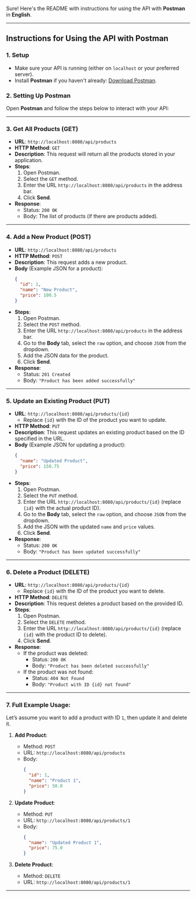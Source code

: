 Sure! Here's the README with instructions for using the API with **Postman** in **English**.

---

## Instructions for Using the API with Postman

### 1. **Setup**
- Make sure your API is running (either on `localhost` or your preferred server).
- Install **Postman** if you haven't already: [Download Postman](https://www.postman.com/downloads/).

### 2. **Setting Up Postman**
Open **Postman** and follow the steps below to interact with your API:

---

### 3. **Get All Products** (GET)
- **URL**: `http://localhost:8080/api/products`
- **HTTP Method**: `GET`
- **Description**: This request will return all the products stored in your application.
- **Steps**:
    1. Open Postman.
    2. Select the `GET` method.
    3. Enter the URL `http://localhost:8080/api/products` in the address bar.
    4. Click **Send**.
- **Response**:
    - Status: `200 OK`
    - Body: The list of products (if there are products added).

---

### 4. **Add a New Product** (POST)
- **URL**: `http://localhost:8080/api/products`
- **HTTP Method**: `POST`
- **Description**: This request adds a new product.
- **Body** (Example JSON for a product):
  ```json
  {
    "id": 1,
    "name": "New Product",
    "price": 100.5
  }
  ```
- **Steps**:
    1. Open Postman.
    2. Select the `POST` method.
    3. Enter the URL `http://localhost:8080/api/products` in the address bar.
    4. Go to the **Body** tab, select the `raw` option, and choose `JSON` from the dropdown.
    5. Add the JSON data for the product.
    6. Click **Send**.
- **Response**:
    - Status: `201 Created`
    - Body: `"Product has been added successfully"`

---

### 5. **Update an Existing Product** (PUT)
- **URL**: `http://localhost:8080/api/products/{id}`
    - Replace `{id}` with the ID of the product you want to update.
- **HTTP Method**: `PUT`
- **Description**: This request updates an existing product based on the ID specified in the URL.
- **Body** (Example JSON for updating a product):
  ```json
  {
    "name": "Updated Product",
    "price": 150.75
  }
  ```
- **Steps**:
    1. Open Postman.
    2. Select the `PUT` method.
    3. Enter the URL `http://localhost:8080/api/products/{id}` (replace `{id}` with the actual product ID).
    4. Go to the **Body** tab, select the `raw` option, and choose `JSON` from the dropdown.
    5. Add the JSON with the updated `name` and `price` values.
    6. Click **Send**.
- **Response**:
    - Status: `200 OK`
    - Body: `"Product has been updated successfully"`

---

### 6. **Delete a Product** (DELETE)
- **URL**: `http://localhost:8080/api/products/{id}`
    - Replace `{id}` with the ID of the product you want to delete.
- **HTTP Method**: `DELETE`
- **Description**: This request deletes a product based on the provided ID.
- **Steps**:
    1. Open Postman.
    2. Select the `DELETE` method.
    3. Enter the URL `http://localhost:8080/api/products/{id}` (replace `{id}` with the product ID to delete).
    4. Click **Send**.
- **Response**:
    - If the product was deleted:
        - Status: `200 OK`
        - Body: `"Product has been deleted successfully"`
    - If the product was not found:
        - Status: `404 Not Found`
        - Body: `"Product with ID {id} not found"`

---

### 7. **Full Example Usage**:
Let’s assume you want to add a product with ID `1`, then update it and delete it.

1. **Add Product**:
    - Method: `POST`
    - URL: `http://localhost:8080/api/products`
    - Body:
      ```json
      {
        "id": 1,
        "name": "Product 1",
        "price": 50.0
      }
      ```

2. **Update Product**:
    - Method: `PUT`
    - URL: `http://localhost:8080/api/products/1`
    - Body:
      ```json
      {
        "name": "Updated Product 1",
        "price": 75.0
      }
      ```

3. **Delete Product**:
    - Method: `DELETE`
    - URL: `http://localhost:8080/api/products/1`

---
